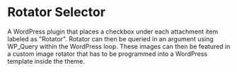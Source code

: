 # Rotator Selector
A WordPress plugin that places a checkbox under each attachment item labeled as "Rotator".  Rotator can then be queried in an argument using WP_Query within the WordPress loop.  These images can then be featured in a custom image rotator that has to be programmed into a WordPress template inside the theme.  
